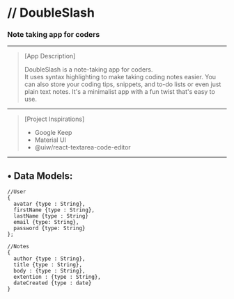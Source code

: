 # // DoubleSlash

### Note taking app for coders

---

> [App Description]
>
> DoubleSlash
> is a note-taking app for coders.  
> It uses syntax highlighting to make taking coding notes easier. You can also store your coding tips, snippets, and to-do lists or even just plain text notes.
> It's a minimalist app with a fun twist that's easy to use.

---

> [Project Inspirations]
>
> - Google Keep
> - Material UI
> - @uiw/react-textarea-code-editor

---

## • Data Models:

```JS
//User
{ 
  avatar {type : String},
  firstName {type : String},
  lastName {type : String}
  email {type: String},
  password {type: String}
};

//Notes  
{  
  author {type : String}, 
  title {type : String}, 
  body : {type : String}, 
  extention : {type : String}, 
  dateCreated {type : date} 
}  
```
